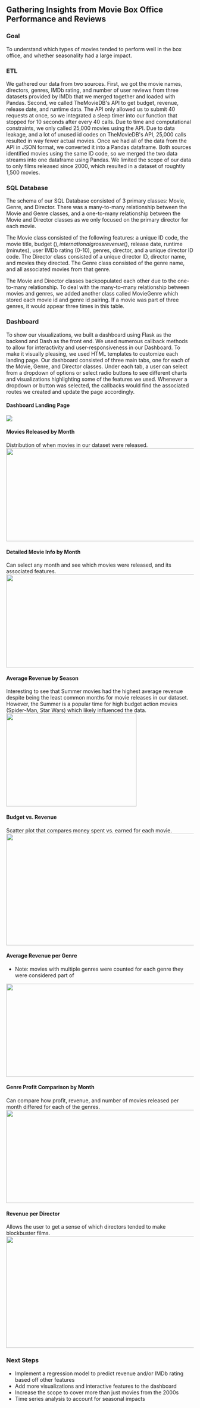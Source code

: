 ## Gathering Insights from Movie Box Office Performance and Reviews

### Goal

To understand which types of movies tended to perform well in the box office, and whether seasonality had a large impact.

### ETL

We gathered our data from two sources. First, we got the movie names, directors, genres, IMDb rating, and number of user reviews from three datasets provided by IMDb that we merged together and loaded with Pandas. Second, we called TheMovieDB's API to get budget, revenue, release date, and runtime data. The API only allowed us to submit 40 requests at once, so we integrated a sleep timer into our function that stopped for 10 seconds after every 40 calls. Due to time and computational constraints, we only called 25,000 movies using the API. Due to data leakage, and a lot of unused id codes on TheMovieDB's API, 25,000 calls resulted in way fewer actual movies. Once we had all of the data from the API in JSON format, we converted it into a Pandas dataframe. Both sources identified movies using the same ID code, so we merged the two data streams into one dataframe using Pandas. We limited the scope of our data to only films released since 2000, which resulted in a dataset of roughtly 1,500 movies.

### SQL Database

The schema of our SQL Database consisted of 3 primary classes: Movie, Genre, and Director. There was a many-to-many relationship between the Movie and Genre classes, and a one-to-many relationship between the Movie and Director classes as we only focused on the primary director for each movie.

The Movie class consisted of the following features: a unique ID code, the movie title, budget ($), international gross revenue ($), release date, runtime (minutes), user IMDb rating (0-10), genres, director, and a unique director ID code. The Director class consisted of a unique director ID, director name, and movies they directed. The Genre class consisted of the genre name, and all associated movies from that genre.

The Movie and Director classes backpopulated each other due to the one-to-many relationship. To deal with the many-to-many relationship between movies and genres, we added another class called MovieGenre which stored each movie id and genre id pairing. If a movie was part of three genres, it would appear three times in this table.

### Dashboard

To show our visualizations, we built a dashboard using Flask as the backend and Dash as the front end. We used numerous callback methods to allow for interactivity and user-responsiveness in our Dashboard. To make it visually pleasing, we used HTML templates to customize each landing page. Our dashboard consisted of three main tabs, one for each of the Movie, Genre, and Director classes. Under each tab, a user can select from a dropdown of options or select radio buttons to see different charts and visualizations highlighting some of the features we used. Whenever a dropdown or button was selected, the callbacks would find the associated routes we created and update the page accordingly. 

#### Dashboard Landing Page
<img src="https://github.com/slieb74/movie_project/blob/master/images/Screen%20Shot%202018-10-12%20at%202.10.32%20PM.png">

#### Movies Released by Month 
Distribution of when movies in our dataset were released.
<img src="https://github.com/slieb74/movie_project/blob/master/images/Screen%20Shot%202018-10-08%20at%202.39.46%20PM.png" width='950' height='250'>

#### Detailed Movie Info by Month
Can select any month and see which movies were released, and its associated features.
<img src="https://github.com/slieb74/movie_project/blob/master/images/Screen%20Shot%202018-10-08%20at%202.39.18%20PM.png" width='950' height='250'>

#### Average Revenue by Season
Interesting to see that Summer movies had the highest average revenue despite being the least common months for movie releases in our dataset. However, the Summer is a popular time for high budget action movies (Spider-Man, Star Wars) which likely influenced the data.
<img src="https://github.com/slieb74/movie_project/blob/master/images/Screen%20Shot%202018-10-08%20at%202.40.09%20PM.png" width='350' height='250'>

#### Budget vs. Revenue
Scatter plot that compares money spent vs. earned for each movie.
<img src="https://github.com/slieb74/movie_project/blob/master/images/Screen%20Shot%202018-10-08%20at%202.41.20%20PM.png" width='850' height='300'>

#### Average Revenue per Genre
* Note: movies with multiple genres were counted for each genre they were considered part of
<img src="https://github.com/slieb74/movie_project/blob/master/images/Screen%20Shot%202018-10-08%20at%202.43.12%20PM.png" width='950' height='250'>

#### Genre Profit Comparison by Month
Can compare how profit, revenue, and number of movies released per month differed for each of the genres.
<img src="https://github.com/slieb74/movie_project/blob/master/images/Screen%20Shot%202018-10-08%20at%202.43.49%20PM.png" width='950' height='250'>

#### Revenue per Director
Allows the user to get a sense of which directors tended to make blockbuster films.
<img src="https://github.com/slieb74/movie_project/blob/master/images/Screen%20Shot%202018-10-08%20at%202.45.05%20PM.png" width='950' height='300'>

### Next Steps
- Implement a regression model to predict revenue and/or IMDb rating based off other features
- Add more visualizations and interactive features to the dashboard
- Increase the scope to cover more than just movies from the 2000s
- Time series analysis to account for seasonal impacts
